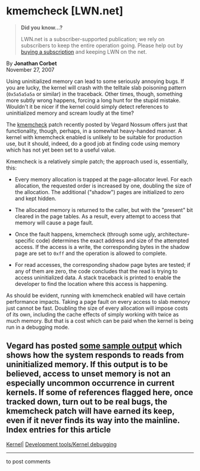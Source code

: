 # kmemcheck [LWN.net]

> **Did you know...?**
> 
> LWN.net is a subscriber-supported publication; we rely on subscribers to keep the entire operation going. Please help out by [buying a subscription](/Promo/nst-nag4/subscribe) and keeping LWN on the net. 

By **Jonathan Corbet**  
November 27, 2007 

Using uninitialized memory can lead to some seriously annoying bugs. If you are lucky, the kernel will crash with the telltale slab poisoning pattern (`0x5a5a5a5a` or similar) in the traceback. Other times, though, something more subtly wrong happens, forcing a long hunt for the stupid mistake. Wouldn't it be nicer if the kernel could simply detect references to uninitialized memory and scream loudly at the time? 

The [kmemcheck](http://lwn.net/Articles/259974/) patch recently posted by Vegard Nossum offers just that functionality, though, perhaps, in a somewhat heavy-handed manner. A kernel with kmemcheck enabled is unlikely to be suitable for production use, but it should, indeed, do a good job at finding code using memory which has not yet been set to a useful value. 

Kmemcheck is a relatively simple patch; the approach used is, essentially, this: 

  * Every memory allocation is trapped at the page-allocator level. For each allocation, the requested order is increased by one, doubling the size of the allocation. The additional ("shadow") pages are initialized to zero and kept hidden. 

  * The allocated memory is returned to the caller, but with the "present" bit cleared in the page tables. As a result, every attempt to access that memory will cause a page fault. 

  * Once the fault happens, kmemcheck (through some ugly, architecture-specific code) determines the exact address and size of the attempted access. If the access is a write, the corresponding bytes in the shadow page are set to `0xff` and the operation is allowed to complete. 

  * For read accesses, the corresponding shadow page bytes are tested; if any of them are zero, the code concludes that the read is trying to access uninitialized data. A stack traceback is printed to enable the developer to find the location where this access is happening. 




As should be evident, running with kmemcheck enabled will have certain performance impacts. Taking a page fault on every access to slab memory just cannot be fast. Doubling the size of every allocation will impose costs of its own, including the cache effects of simply working with twice as much memory. But that is a cost which can be paid when the kernel is being run in a debugging mode. 

Vegard has posted [some sample output](http://folk.uio.no/vegardno/linux/kmemcheck-20071127.txt) which shows how the system responds to reads from uninitialized memory. If this output is to be believed, access to unset memory is not an especially uncommon occurrence in current kernels. If some of references flagged here, once tracked down, turn out to be real bugs, the kmemcheck patch will have earned its keep, even if it never finds its way into the mainline.  
Index entries for this article  
---  
[Kernel](/Kernel/Index)| [Development tools/Kernel debugging](/Kernel/Index#Development_tools-Kernel_debugging)  
  


* * *

to post comments 
